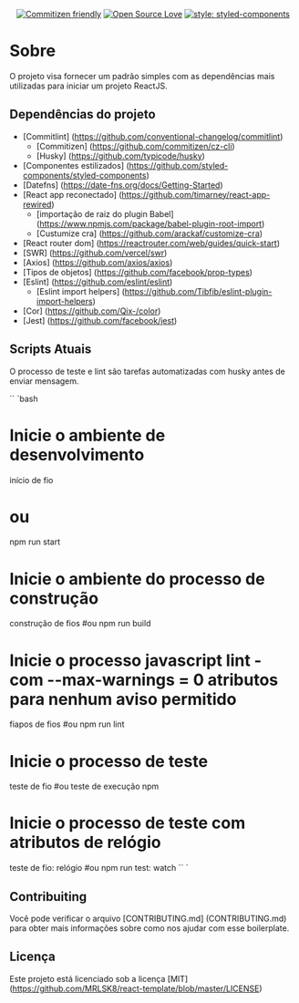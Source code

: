 <div align="center">

[![Commitizen friendly](https://img.shields.io/badge/commitizen-friendly-brightgreen.svg)](http://commitizen.github.io/cz-cli/)
[![Open Source Love](https://badges.frapsoft.com/os/mit/mit.svg?v=102)](https://github.com/ellerbrock/open-source-badge/)
[![style: styled-components](https://img.shields.io/badge/style-%F0%9F%92%85%20styled--components-orange.svg?colorB=daa357&colorA=db748e)](https://github.com/styled-components/styled-components)
</div>

# Sobre

O projeto visa fornecer um padrão simples com as dependências mais utilizadas para iniciar um projeto ReactJS.

## Dependências do projeto

  - [Commitlint] (https://github.com/conventional-changelog/commitlint)
    - [Commitizen] (https://github.com/commitizen/cz-cli)
    - [Husky] (https://github.com/typicode/husky)
  - [Componentes estilizados] (https://github.com/styled-components/styled-components)
  - [Datefns] (https://date-fns.org/docs/Getting-Started)
  - [React app reconectado] (https://github.com/timarney/react-app-rewired)
    - [importação de raiz do plugin Babel] (https://www.npmjs.com/package/babel-plugin-root-import)
    - [Custumize cra] (https://github.com/arackaf/customize-cra)
  - [React router dom] (https://reactrouter.com/web/guides/quick-start)
  - [SWR] (https://github.com/vercel/swr)
  - [Axios] (https://github.com/axios/axios)
  - [Tipos de objetos] (https://github.com/facebook/prop-types)
  - [Eslint] (https://github.com/eslint/eslint)
    - [Eslint import helpers] (https://github.com/Tibfib/eslint-plugin-import-helpers)
  - [Cor] (https://github.com/Qix-/color)
- [Jest] (https://github.com/facebook/jest)

## Scripts Atuais

O processo de teste e lint são tarefas automatizadas com husky antes de enviar mensagem.

`` `bash
# Inicie o ambiente de desenvolvimento
início de fio
# ou
npm run start

# Inicie o ambiente do processo de construção
construção de fios
#ou
npm run build

# Inicie o processo javascript lint - com --max-warnings = 0 atributos para nenhum aviso permitido
fiapos de fios
#ou
npm run lint

# Inicie o processo de teste
teste de fio
#ou
teste de execução npm

# Inicie o processo de teste com atributos de relógio
teste de fio: relógio
#ou
npm run test: watch
`` `

## Contribuiting

Você pode verificar o arquivo [CONTRIBUTING.md] (CONTRIBUTING.md) para obter mais informações sobre como nos ajudar com esse boilerplate.

## Licença

Este projeto está licenciado sob a licença [MIT] (https://github.com/MRLSK8/react-template/blob/master/LICENSE)

